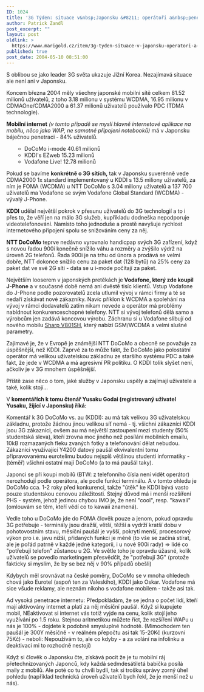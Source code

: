 ```yaml
---
ID: 1024
title: '3G Týden: situace v&nbsp;Japonsku &#8211; operátoři a&nbsp;penetrace'
author: Patrick Zandl
post_excerpt: ""
layout: post
oldlink: >
  https://www.marigold.cz/item/3g-tyden-situace-v-japonsku-operatori-a-penetrace
published: true
post_date: 2004-05-10 08:51:00
---
```

<p>
S oblibou se jako leader 3G světa ukazuje Jižní Korea. Nezajímavá situace ale není ani v Japonsku. </p>

<p>
Koncem března 2004 měly všechny japonské mobilní sítě celkem 81.52 milionů uživatelů, z toho 3.18 milionu v systému WCDMA, 16.95 milionu v CDMAOne/CDMA2000 a 61.37 milionů uživatelů používalo PDC (TDMA technologie).</p>

<p>
<STRONG>Mobilní internet</STRONG> <EM>(v tomto případě se myslí hlavně internetové aplikace na mobilu, něco jako WAP, ne samotné připojení notebooků)</EM> má v Japonsku báječnou penetraci - 84% uživatelů. </p>

<UL>
<UL>
<LI>DoCoMo i-mode 40.61 milionů</LI>
<LI>KDDI's EZweb 15.23 milionů&#160;</LI>
<LI>Vodafone Live! 12.78 milionů</LI></UL></UL>
<p>
Pokud se bavíme <STRONG>konkrétně o 3G sítích,</STRONG> tak v Japonsku suverénně vede CDMA2000 1x standard implementovaný u KDDI s 13.5 miliony uživatelů, za ním je FOMA (WCDMA) u NTT DoCoMo s 3.04 miliony uživatelů a 137 700 uživatelů ma Vodafone se svým Vodafone Global Standard (WCDMA) - vývalý J-Phone.</p>

<p>
<STRONG>KDDI</STRONG> udělal největší pokrok v přesunu uživatelů do 3G technologií a to i přes to, že věří jen na málo 3G služeb, kupříkladu dodneška nepodporuje videotelefonování. Namísto toho jednoduše a prostě navyšuje rychlost internetového připojení spolu se snižováním ceny za něj.</p>

<p>
<STRONG>NTT DoCoMo</STRONG> teprve nedávno vyrovnalo handicpap svých 3G zařízení, když s novou řadou 900i konečně snížilo váhu a rozměry a zvýšilo výdrž na úroveň 2G telefonů. Řada 900i je na trhu od února a prodává se velmi dobře, NTT dokonce snížilo cenu za paket dat (128 bytů) na 25% ceny za paket dat ve své 2G síti - data se u i-mode počítají za paket.</p>

<p>
Největším looserem v japonských pretěkách je<STRONG> Vodafone, který zde koupil J-Phone</STRONG> a v současné době nemá ani dvěstě tisíc klientů. Vstup Vodafone do J-Phone podle pozorovatelů zcela utlumil vývoj v rámci firmy a té se nedaří získávat nové zákazníky. Navíc příklon k WCDMA a spolehání na vývoj v rámci dodavatelů zatím nikam nevede a operátor má problémy nabídnout konkurenceschopné telefony. NTT si vývoj telefonů dělá samo a výrobcům jen zadává koncovou výrobu. Záchranu si u Vodafone slibují od nového mobilu <A href="http://beta.marigold.cz/zprava.html?cislo=26852">Sharp V801SH</A>, který nabízí GSM/WCDMA a velmi slušné parametry. </p>

<p>
Zajímavé je, že v Evropě je známější NTT DoCoMo a obecně se považuje za úspěšnější, než KDDI. Zaprvé za to může fakt, že DoCoMo jako polostátní operátor má velikou uživatelskou základnu ze staršího systému PDC a také fakt, že jede v WCDMA a má agresivní PR politiku. O KDDI tolik slyšet není, ačkoliv je v 3G mnohem úspěšnější.</p>

<p>
Příště zase něco o tom, jaké služby v Japonsku uspěly a zajímají uživatele a také, kolik stojí... </p>

<p>
V <STRONG>komentářích k tomu čtenář Yusaku Godai (registrovaný uživatel Yusaku, žijící v Japonsku) říká:</STRONG> </p>

<p>
Komentář k 3G DoCoMo vs. au (KDDI): au má tak velikou 3G uživatelskou základnu, protože žádnou jinou velikou síť nemá - tj. všichni zákazníci KDDI jsou 3G zákazníci, ovšem au má největší zastoupení mezi studenty (50% studentská sleva), kteří zrovna moc jiného než posílání mobilních emailu, 10kB rozmazaných fleku zvaných fotky a telefonování dělat nebudou. Zákazníci využívající Y4200 datový paušál ekvivalentní tomu připravovanému eurotelimu budou nejspíš většinou studenti informatiky - (téměř) všichni ostatní mají DoCoMo (a to má paušál taky).</p>

<p>
Japonci se při koupi mobilů (BTW: z telefonního čísla není vidět operátor) nerozhodují podle operátora, ale podle funkci terminálu. A v tomto ohledu je DoCoMo cca. 1-2 roky před konkurenci, takže "útěk" ke KDDI bývá vasto pouze studentskou cenovou záležitosti. Stejný důvod má i menší rozšíření PHS - systém, jehož jedinou chybou IMO je, že není "cool", resp. "kawaii" (omlouvám se těm, kteří vědí co to kawaii znamená).</p>

<p>
Vedle toho u DoCoMo jde do FOMA člověk pouze a jenom, pokud opravdu 3G potřebuje - terminály jsou dražší, větší, těžší a vydrží kratší dobu v pohotovostním stavu, měsíční paušál je vyšší, pokrytí menší, procesorový výkon pro i.e. javu nižší, přidaných funkci je méně (to vše se začíná stírat, ale je pořád patrně v každé jedné kategorii, i u nové 900i rady) =&gt; lidé co "potřebují telefon" zůstanou u 2G. Ve světle toho je opravdu úžasné, kolik uživatelů se povedlo marketingem přesvědčit, že "potřebují 3G" (protože fakticky si myslím, že by se bez něj v 90% případů obešli)</p>

<p>
Kdybych měl srovnávat na české poměry, DoCoMo se v mnoha ohledech chová jako Eurotel (aspoň ten za Valeskiho), KDDI jako Oskar. Vodafone má sice všude reklamy, ale neznám nikoho s vodafone mobilem - takže asi tak.</p>

<p>
Ad vysoká penetrace internetu: Předpokládám, že se jedna o počet lidí, kteří mají aktivovány internet a platí za něj měsíční paušál. Když si kupujete mobil, NEaktivovat si internet vás totiž vyjde na cenu, kolik stojí jeho využívání po 1.5 roku. Stejnou aritmetikou můžete říct, že rozšíření WAPu u nás je 100% - dojdete k podobně smysluplné hodnotě. (Mimochodem ten paušál je 300Y měsíčně - v reálném přepočtu asi tak 15-20Kč (kurzovní 75Kč) - neboli: Nepoužívám to, ale co kdyby - a za volání na infolinku a deaktivaci mi to rozhodně nestojí)</p>

<p>
Když si člověk o Japonsku čte, získává pocit že je tu mobilní ráj přetechnizovaných Japonců, kdy každá sedmdesátiletá babička posílá maily z mobilů. Ale poté co tu chvíli bydlí, tak si trošku správy zorný úhel pohledu (například technická úroveň uživatelů bych řekl, že je menší než u nás).</p>
